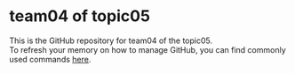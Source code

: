 # team04 of topic05 
 This is the GitHub repository for team04 of the topic05.  
 To refresh your memory on how to manage GitHub, you can find commonly used commands [here](https://github.com/joshnh/Git-Commands). 